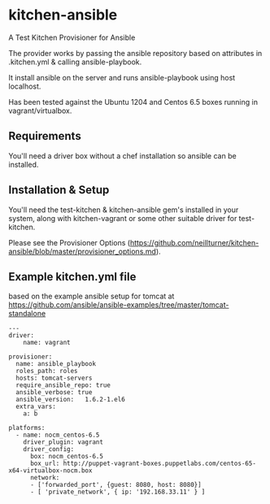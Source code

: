 # kitchen-ansible
A Test Kitchen Provisioner for Ansible

The provider works by passing the ansible repository based on attributes in .kitchen.yml & calling ansible-playbook.

It install ansible on the server and runs ansible-playbook using host localhost.

Has been tested against the Ubuntu 1204 and Centos 6.5 boxes running in vagrant/virtualbox.

## Requirements
You'll need a driver box without a chef installation so ansible can be installed.

## Installation & Setup
You'll need the test-kitchen & kitchen-ansible gem's installed in your system, along with kitchen-vagrant or some other suitable driver for test-kitchen.

Please see the Provisioner Options (https://github.com/neillturner/kitchen-ansible/blob/master/provisioner_options.md).

## Example kitchen.yml file

based on the example ansible setup for tomcat at  https://github.com/ansible/ansible-examples/tree/master/tomcat-standalone
```
---
driver:
    name: vagrant

provisioner:
  name: ansible_playbook
  roles_path: roles
  hosts: tomcat-servers
  require_ansible_repo: true
  ansible_verbose: true
  ansible_version:   1.6.2-1.el6
  extra_vars:
    a: b

platforms:
  - name: nocm_centos-6.5
    driver_plugin: vagrant
    driver_config:
      box: nocm_centos-6.5
      box_url: http://puppet-vagrant-boxes.puppetlabs.com/centos-65-x64-virtualbox-nocm.box
      network:
      - ['forwarded_port', {guest: 8080, host: 8080}]
      - [ 'private_network', { ip: '192.168.33.11' } ]
```
